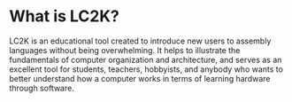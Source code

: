 # What is LC2K?
LC2K is an educational tool created to introduce new users to assembly languages without being overwhelming. It helps to illustrate the fundamentals of computer organization and architecture, and serves as an excellent tool for students, teachers, hobbyists, and anybody who wants to better understand how a computer works in terms of learning hardware through software.
